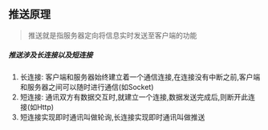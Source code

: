 ## 推送原理
> 推送就是指服务器定向将信息实时发送至客户端的功能

##### 推送涉及长连接以及短连接 
1. 长连接: 客户端和服务器始终建立着一个通信连接,在连接没有中断之前,客户端和服务器之间可以随时进行通信(如Socket) 
2. 短连接: 通讯双方有数据交互时,就建立一个连接,数据发送完成后,则断开此连接(如Http) 
3. 短连接实现即时通讯叫做轮询,长连接实现即时通讯叫做推送
